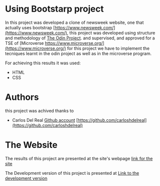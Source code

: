 # Using Bootstarp project

In this project was developed a clone of newsweek website, one that actually uses bootstrap [https://www.newsweek.com/](https://www.newsweek.com/), this project was developed using structure and methodology of [The Odin Project](https://www.theodinproject.com/). and supervised, and approved for a TSE of [Microverse https://www.microverse.org/](https://www.microverse.org/)  for this project we have to implement the tecniques learnt in the odin project as well as in the microverse program.

For achieving this results it was used:

* HTML
* CSS

# Authors

this project was achived thanks to 

* Carlos Del Real [Github account](https://github.com/carloshdelreal) [https://github.com/carloshdelreal](https://github.com/carloshdelreal) 

# The Website

The results of this project are presented at the site's webpage [link for the site]()

The Development version of this project is presented at [Link to the development version]()
